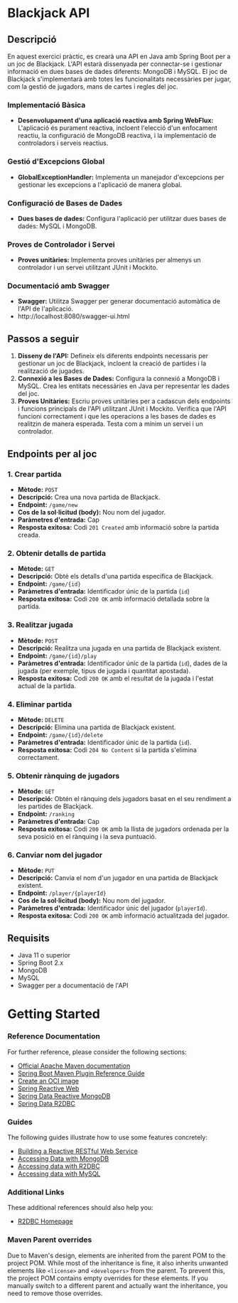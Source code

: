 # Blackjack API

## Descripció

En aquest exercici pràctic, es crearà una API en Java amb Spring Boot per a un joc de Blackjack. L'API estarà dissenyada per connectar-se i gestionar informació en dues bases de dades diferents: MongoDB i MySQL. El joc de Blackjack s'implementarà amb totes les funcionalitats necessàries per jugar, com la gestió de jugadors, mans de cartes i regles del joc.


### Implementació Bàsica

- **Desenvolupament d'una aplicació reactiva amb Spring WebFlux:** L'aplicació és purament reactiva, incloent l'elecció d'un enfocament reactiu, la configuració de MongoDB reactiva, i la implementació de controladors i serveis reactius.

### Gestió d'Excepcions Global

- **GlobalExceptionHandler:** Implementa un manejador d'excepcions per gestionar les excepcions a l'aplicació de manera global.

### Configuració de Bases de Dades

- **Dues bases de dades:** Configura l'aplicació per utilitzar dues bases de dades: MySQL i MongoDB.

### Proves de Controlador i Servei

- **Proves unitàries:** Implementa proves unitàries per almenys un controlador i un servei utilitzant JUnit i Mockito.

### Documentació amb Swagger

- **Swagger:** Utilitza Swagger per generar documentació automàtica de l'API de l'aplicació.
- http://localhost:8080/swagger-ui.html

## Passos a seguir

1. **Disseny de l'API:** Defineix els diferents endpoints necessaris per gestionar un joc de Blackjack, incloent la creació de partides i la realització de jugades.
2. **Connexió a les Bases de Dades:** Configura la connexió a MongoDB i MySQL. Crea les entitats necessàries en Java per representar les dades del joc.
3. **Proves Unitàries:** Escriu proves unitàries per a cadascun dels endpoints i funcions principals de l'API utilitzant JUnit i Mockito. Verifica que l'API funcioni correctament i que les operacions a les bases de dades es realitzin de manera esperada. Testa com a mínim un servei i un controlador.

## Endpoints per al joc

### 1. Crear partida

- **Mètode:** `POST`
- **Descripció:** Crea una nova partida de Blackjack.
- **Endpoint:** `/game/new`
- **Cos de la sol·licitud (body):** Nou nom del jugador.
- **Paràmetres d'entrada:** Cap
- **Resposta exitosa:** Codi `201 Created` amb informació sobre la partida creada.

### 2. Obtenir detalls de partida

- **Mètode:** `GET`
- **Descripció:** Obté els detalls d'una partida específica de Blackjack.
- **Endpoint:** `/game/{id}`
- **Paràmetres d'entrada:** Identificador únic de la partida (`id`)
- **Resposta exitosa:** Codi `200 OK` amb informació detallada sobre la partida.

### 3. Realitzar jugada

- **Mètode:** `POST`
- **Descripció:** Realitza una jugada en una partida de Blackjack existent.
- **Endpoint:** `/game/{id}/play`
- **Paràmetres d'entrada:** Identificador únic de la partida (`id`), dades de la jugada (per exemple, tipus de jugada i quantitat apostada).
- **Resposta exitosa:** Codi `200 OK` amb el resultat de la jugada i l'estat actual de la partida.

### 4. Eliminar partida

- **Mètode:** `DELETE`
- **Descripció:** Elimina una partida de Blackjack existent.
- **Endpoint:** `/game/{id}/delete`
- **Paràmetres d'entrada:** Identificador únic de la partida (`id`).
- **Resposta exitosa:** Codi `204 No Content` si la partida s'elimina correctament.

### 5. Obtenir rànquing de jugadors

- **Mètode:** `GET`
- **Descripció:** Obtén el rànquing dels jugadors basat en el seu rendiment a les partides de Blackjack.
- **Endpoint:** `/ranking`
- **Paràmetres d'entrada:** Cap
- **Resposta exitosa:** Codi `200 OK` amb la llista de jugadors ordenada per la seva posició en el rànquing i la seva puntuació.

### 6. Canviar nom del jugador

- **Mètode:** `PUT`
- **Descripció:** Canvia el nom d'un jugador en una partida de Blackjack existent.
- **Endpoint:** `/player/{playerId}`
- **Cos de la sol·licitud (body):** Nou nom del jugador.
- **Paràmetres d'entrada:** Identificador únic del jugador (`playerId`).
- **Resposta exitosa:** Codi `200 OK` amb informació actualitzada del jugador.

## Requisits

- Java 11 o superior
- Spring Boot 2.x
- MongoDB
- MySQL
- Swagger per a documentació de l'API

# Getting Started

### Reference Documentation
For further reference, please consider the following sections:

* [Official Apache Maven documentation](https://maven.apache.org/guides/index.html)
* [Spring Boot Maven Plugin Reference Guide](https://docs.spring.io/spring-boot/3.3.4/maven-plugin)
* [Create an OCI image](https://docs.spring.io/spring-boot/3.3.4/maven-plugin/build-image.html)
* [Spring Reactive Web](https://docs.spring.io/spring-boot/docs/3.3.4/reference/htmlsingle/index.html#web.reactive)
* [Spring Data Reactive MongoDB](https://docs.spring.io/spring-boot/docs/3.3.4/reference/htmlsingle/index.html#data.nosql.mongodb)
* [Spring Data R2DBC](https://docs.spring.io/spring-boot/docs/3.3.4/reference/htmlsingle/index.html#data.sql.r2dbc)

### Guides
The following guides illustrate how to use some features concretely:

* [Building a Reactive RESTful Web Service](https://spring.io/guides/gs/reactive-rest-service/)
* [Accessing Data with MongoDB](https://spring.io/guides/gs/accessing-data-mongodb/)
* [Accessing data with R2DBC](https://spring.io/guides/gs/accessing-data-r2dbc/)
* [Accessing data with MySQL](https://spring.io/guides/gs/accessing-data-mysql/)

### Additional Links
These additional references should also help you:

* [R2DBC Homepage](https://r2dbc.io)

### Maven Parent overrides

Due to Maven's design, elements are inherited from the parent POM to the project POM.
While most of the inheritance is fine, it also inherits unwanted elements like `<license>` and `<developers>` from the parent.
To prevent this, the project POM contains empty overrides for these elements.
If you manually switch to a different parent and actually want the inheritance, you need to remove those overrides.



